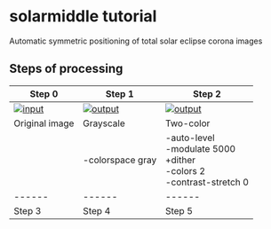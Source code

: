# solarmiddle tutorial

Automatic symmetric positioning of total solar eclipse corona images

## Steps of processing

|Step 0|Step 1|Step 2|
|------|------|------|
|[![input](../gh-pages/sample_input_300.jpg)](../gh-pages/sample_input_1000.jpg)|[![output](../gh-pages/solarmiddle_step01_300.jpg)](../gh-pages/solarmiddle_step01_1000.jpg)|[![output](../gh-pages/solarmiddle_step02_300.jpg)](../gh-pages/solarmiddle_step02_1000.jpg)|
|Original image|Grayscale|Two-color|
||-colorspace gray|-auto-level<br />-modulate 5000<br />+dither<br/>-colors 2<br />-contrast-stretch 0|
|------|------|------|
|Step 3|Step 4|Step 5|



